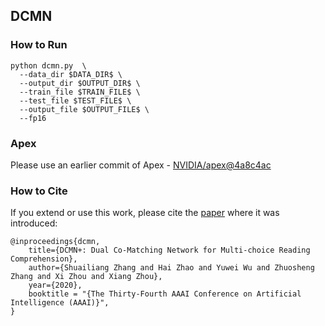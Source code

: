 ## DCMN
### How to Run

```
python dcmn.py  \
  --data_dir $DATA_DIR$ \
  --output_dir $OUTPUT_DIR$ \
  --train_file $TRAIN_FILE$ \
  --test_file $TEST_FILE$ \
  --output_file $OUTPUT_FILE$ \
  --fp16
```
### Apex
Please use an earlier commit of Apex - [NVIDIA/apex@4a8c4ac](https://github.com/NVIDIA/apex/commit/4a8c4ac088b6f84a10569ee89db3a938b48922b4)

### How to Cite
If you extend or use this work, please cite the [paper][paper] where it was introduced:

```
@inproceedings{dcmn,
    title={DCMN+: Dual Co-Matching Network for Multi-choice Reading Comprehension},
    author={Shuailiang Zhang and Hai Zhao and Yuwei Wu and Zhuosheng Zhang and Xi Zhou and Xiang Zhou},
    year={2020},
    booktitle = "{The Thirty-Fourth AAAI Conference on Artificial Intelligence (AAAI)}",
}
```

[paper]: https://arxiv.org/abs/1908.11511
